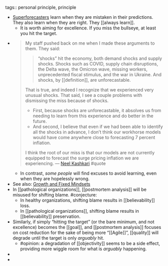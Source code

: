 tags:: personal principle, principle

- [Superforecasters](https://fs.blog/ten-commandments-for-superforecasters/) learn when they are mistaken in their predictions. They also learn when they are right. They [[always learn]].
	- It is worth aiming for excellence. If you miss the bullseye, at least you hit the target.
- > My  staff pushed back on me when I made these arguments to them. They said:
  >> “shocks” hit the economy, both demand shocks and supply shocks. Shocks  such as COVID, supply chain disruptions, the Delta wave, the Omicron wave, missing workers, unprecedented fiscal stimulus, and the war in Ukraine. And shocks, by [[definition]], are unforecastable.
  > 
  > That is true, and indeed I recognize that we experienced very unusual shocks. That said, I see a couple problems with dismissing the miss because of shocks.
  > * First, because shocks are unforecastable, it absolves us from needing to learn from this experience and do better in the future.
  > * And second, I believe that even if we had been able to identify all the shocks in advance, I don’t think our workhorse models would have come anywhere close to forecasting 7 percent inflation. 
  >
  > I think the root of our miss is that our models are not currently equipped to forecast the surge pricing inflation we are experiencing.
  > — [Neel Kashkari](https://medium.com/@neelkashkari/why-we-missed-on-inflation-and-implications-for-monetary-policy-going-forward-fcd157e2ffcf) #quote
	- In contrast, _some people_ will find excuses to avoid learning, even when they are hopelessly wrong.
- See also: [Growth and Fixed Mindsets](https://fs.blog/carol-dweck-mindset/)
- In [[pathological organizations]], [[postmortem analysis]] will be misused for shifting blame. #conjecture:
  * In healthy organizations, shifting blame results in [[believability]] loss.
  * In [[pathological organizations]], shifting blame results in [[believability]] preservation.
- Similarly, if simply “hitting the target” (or the bare minimum, and not excellence) becomes the [[goal]], and [[postmortem analysis]] focuses on cost reduction for the sake of being more “[[Agile]]”, [[quality]] will degrade until the target is only _arguably_ hit.
	- #opinion: a degradation of [[objectivity]] seems to be a side effect, providing more wiggle room for what is _arguably_ happening.
-
-